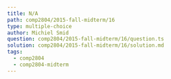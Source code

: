 ```yaml
---
title: N/A
path: comp2804/2015-fall-midterm/16
type: multiple-choice
author: Michiel Smid
question: comp2804/2015-fall-midterm/16/question.ts
solution: comp2804/2015-fall-midterm/16/solution.md
tags:
  - comp2804
  - comp2804-midterm
---
```


